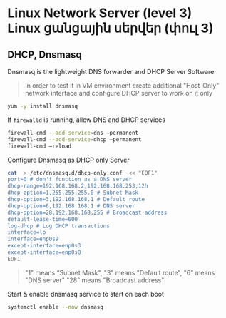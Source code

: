 # Linux Network Server (level 3) <br /> Linux ցանցային սերվեր (փուլ 3)

## DHCP, Dnsmasq

Dnsmasq is the lightweight DNS forwarder and DHCP Server Software

> In order to test it in VM environment create additional "Host-Only" network interface
> and configure DHCP server to work on it only 


```bash
yum -y install dnsmasq
```

If `firewalld` is running, allow DNS and DHCP services
```bash
firewall-cmd --add-service=dns –permanent
firewall-cmd --add-service=dhcp –permanent
firewall-cmd –reload
```


Configure Dnsmasq as DHCP only Server

```bash
cat  > /etc/dnsmasq.d/dhcp-only.conf  << "EOF1"
port=0 # don't function as a DNS server
dhcp-range=192.168.168.2,192.168.168.253,12h
dhcp-option=1,255.255.255.0 # Subnet Mask
dhcp-option=3,192.168.168.1 # Default route
dhcp-option=6,192.168.168.1 # DNS server
dhcp-option=28,192.168.168.255 # Broadcast address
default-lease-time=600
log-dhcp # Log DHCP transactions
interface=lo
interface=enp0s9
except-interface=enp0s3
except-interface=enp0s8
EOF1

```

> "1" means “Subnet Mask", 
> "3" means "Default route",
> "6" means "DNS server" 
> "28" means "Broadcast address"

Start & enable dnsmasq service to start on each boot
```bash
systemctl enable --now dnsmasq
```

